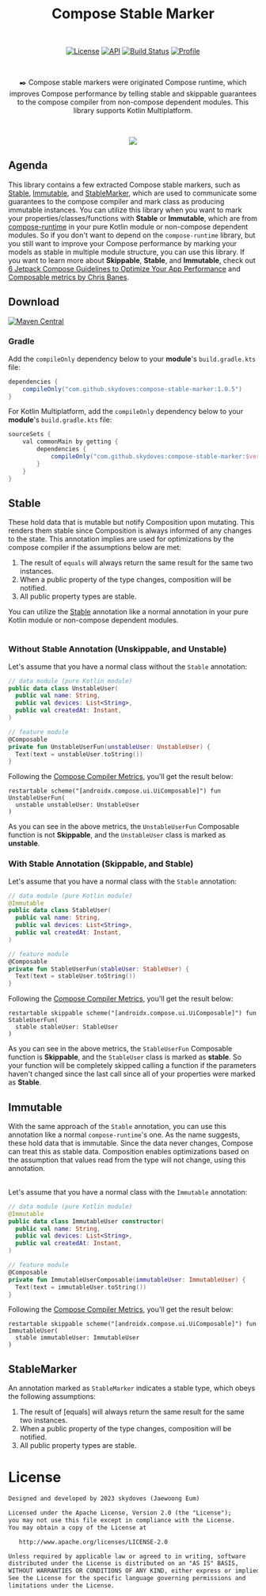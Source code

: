 <h1 align="center">Compose Stable Marker</h1></br>

<p align="center">
  <a href="https://opensource.org/licenses/Apache-2.0"><img alt="License" src="https://img.shields.io/badge/License-Apache%202.0-blue.svg"/></a>
  <a href="https://android-arsenal.com/api?level=21"><img alt="API" src="https://img.shields.io/badge/API-21%2B-brightgreen.svg?style=flat"/></a>
  <a href="https://github.com/skydoves/compose-stable-marker/actions/workflows/android.yml"><img alt="Build Status" 
  src="https://github.com/skydoves/compose-stable-marker/actions/workflows/android.yml/badge.svg"/></a>
  <a href="https://github.com/skydoves"><img alt="Profile" src="https://skydoves.github.io/badges/skydoves.svg"/></a>
</p><br>

<p align="center">
✒️ Compose stable markers were originated Compose runtime, which improves Compose performance by telling stable and skippable guarantees to the compose compiler from non-compose dependent modules. This library supports Kotlin Multiplatform.
</p><br>

<p align="center">
<img src="https://github.com/skydoves/compose-stable-marker/assets/24237865/9ead142c-3a35-4027-932a-b1d4e1cd13c5" />
</p>

## Agenda

This library contains a few extracted Compose stable markers, such as [Stable](https://developer.android.com/reference/kotlin/androidx/compose/runtime/Stable), [Immutable](https://developer.android.com/reference/kotlin/androidx/compose/runtime/Immutable), and [StableMarker](https://developer.android.com/reference/kotlin/androidx/compose/runtime/StableMarker), which are used to communicate some guarantees to the compose compiler and mark class as producing immutable instances. You can utilize this library when you want to mark your properties/classes/functions with **Stable** or **Immutable**, which are from [compose-runtime](https://developer.android.com/jetpack/androidx/releases/compose-runtime) in your pure Kotlin module or non-compose dependent modules. So if you don't want to depend on the `compose-runtime` library, but you still want to improve your Compose performance by marking your models as stable in multiple module structure, you can use this library. If you want to learn more about **Skippable**, **Stable**, and **Immutable**, check out [6 Jetpack Compose Guidelines to Optimize Your App Performance](https://medium.com/proandroiddev/6-jetpack-compose-guidelines-to-optimize-your-app-performance-be18533721f9) and [Composable metrics by Chris Banes](https://chrisbanes.me/posts/composable-metrics/#skippable).

## Download
[![Maven Central](https://img.shields.io/maven-central/v/com.github.skydoves/compose-stable-marker.svg?label=Maven%20Central)](https://search.maven.org/search?q=g:%22com.github.skydoves%22%20AND%20a:%compose-stable-marker%22)

### Gradle

Add the `compileOnly` dependency below to your **module**'s `build.gradle.kts` file:

```gradle
dependencies {
    compileOnly("com.github.skydoves:compose-stable-marker:1.0.5")
}
```

For Kotlin Multiplatform, add the `compileOnly` dependency below to your **module**'s `build.gradle.kts` file:

```gradle
sourceSets {
    val commonMain by getting {
        dependencies {
            compileOnly("com.github.skydoves:compose-stable-marker:$version")
        }
    }
}
```

## Stable

These hold data that is mutable but notify Composition upon mutating. This renders them stable since Composition is always informed of any changes to the state. This annotation implies are used for optimizations by the compose compiler if the assumptions below are met:

1.  The result of `equals` will always return the same result for the same two instances.
 2. When a public property of the type changes, composition will be notified.
 3. All public property types are stable.

You can utilize the [Stable](https://developer.android.com/reference/kotlin/androidx/compose/runtime/Stable) annotation like a normal annotation in your pure Kotlin module or non-compose dependent modules. <br><br>

### Without Stable Annotation (Unskippable, and Unstable)

Let's assume that you have a normal class without the `Stable` annotation:

```kotlin
// data module (pure Kotlin module)
public data class UnstableUser(
  public val name: String,
  public val devices: List<String>,
  public val createdAt: Instant,
)

// feature module
@Composable
private fun UnstableUserFun(unstableUser: UnstableUser) {
  Text(text = unstableUser.toString())
}
```

Following the [Compose Compiler Metrics](https://github.com/JetBrains/kotlin/blob/master/plugins/compose/design/compiler-metrics.md), you'll get the result below:

```
restartable scheme("[androidx.compose.ui.UiComposable]") fun UnstableUserFun(
  unstable unstableUser: UnstableUser
)
```

As you can see in the above metrics, the `UnstableUserFun` Composable function is not **Skippable**, and the `UnstableUser` class is marked as **unstable**. 

### With Stable Annotation (Skippable, and Stable)

Let's assume that you have a normal class with the `Stable` annotation:

```kotlin
// data module (pure Kotlin module)
@Immutable
public data class StableUser(
  public val name: String,
  public val devices: List<String>,
  public val createdAt: Instant,
)

// feature module
@Composable
private fun StableUserFun(stableUser: StableUser) {
  Text(text = stableUser.toString())
}
```

Following the [Compose Compiler Metrics](https://github.com/androidx/androidx/blob/androidx-main/compose/compiler/design/compiler-metrics.md), you'll get the result below:

```
restartable skippable scheme("[androidx.compose.ui.UiComposable]") fun StableUserFun(
  stable stableUser: StableUser
)
```

As you can see in the above metrics, the `StableUserFun` Composable function is **Skippable**, and the `StableUser` class is marked as **stable**. So your function will be completely skipped calling a function if the parameters haven't changed since the last call since all of your properties were marked as **Stable**.

## Immutable

With the same approach of the `Stable` annotation, you can use this annotation like a normal `compose-runtime`'s one. As the name suggests, these hold data that is immutable. Since the data never changes, Compose can treat this as stable data. Composition enables optimizations based on the assumption that values read from the type will not change, using this annotation. <br><br>

Let's assume that you have a normal class with the `Immutable` annotation:

```kotlin
// data module (pure Kotlin module)
@Immutable
public data class ImmutableUser constructor(
  public val name: String,
  public val devices: List<String>,
  public val createdAt: Instant,
)

// feature module
@Composable
private fun ImmutableUserComposable(immutableUser: ImmutableUser) {
  Text(text = immutableUser.toString())
}
```

Following the [Compose Compiler Metrics](https://github.com/androidx/androidx/blob/androidx-main/compose/compiler/design/compiler-metrics.md), you'll get the result below:

```
restartable skippable scheme("[androidx.compose.ui.UiComposable]") fun ImmutableUser(
  stable immutableUser: ImmutableUser
)
```

## StableMarker

An annotation marked as `StableMarker` indicates a stable type, which obeys the following assumptions:

 1. The result of [equals] will always return the same result for the same two instances.
 2. When a public property of the type changes, composition will be notified.
 3. All public property types are stable.

# License
```xml
Designed and developed by 2023 skydoves (Jaewoong Eum)

Licensed under the Apache License, Version 2.0 (the "License");
you may not use this file except in compliance with the License.
You may obtain a copy of the License at

   http://www.apache.org/licenses/LICENSE-2.0

Unless required by applicable law or agreed to in writing, software
distributed under the License is distributed on an "AS IS" BASIS,
WITHOUT WARRANTIES OR CONDITIONS OF ANY KIND, either express or implied.
See the License for the specific language governing permissions and
limitations under the License.
```
